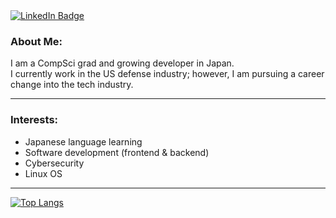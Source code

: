 <!--
### Hi there 👋
**SBBradley/SBBradley** is a ✨ _special_ ✨ repository because its `README.md` (this file) appears on your GitHub profile.
Here are some ideas to get you started:
- 🔭 I’m currently working on ...
- 🌱 I’m currently learning ...
- 👯 I’m looking to collaborate on ... 
- 🤔 I’m looking for help with ...
- 💬 Ask me about ...
- 📫 How to reach me: ...
- 😄 Pronouns: ...
- ⚡ Fun fact: ...
-->

<div id="mainDiv" align="left">
<div id="badge">
  <a href="https://www.linkedin.com/in/sbbradley/">
    <img src="https://img.shields.io/badge/LinkedIn-blue?style=for-the-badge&logo=linkedin&logoColor=white" alt="LinkedIn Badge"/>
  </a>
</div>

### About Me:
I am a CompSci grad and growing developer in Japan. <br>
I currently work in the US defense industry; however, I am pursuing a career change into the tech industry.

---
### Interests:
- Japanese language learning
- Software development (frontend & backend)
- Cybersecurity
- Linux OS

--- 
[![Top Langs](https://github-readme-stats.vercel.app/api/top-langs/?username=SBBradley&layout=compact&theme=default)](https://github.com/anuraghazra/github-readme-stats)
</div>
